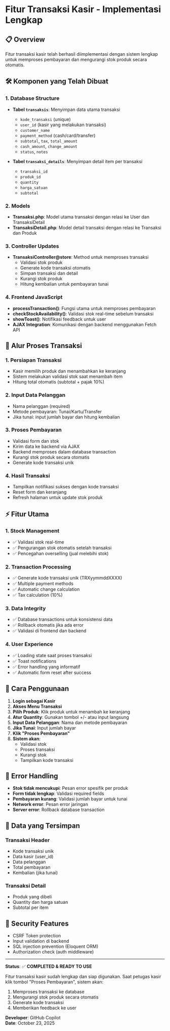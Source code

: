 # Fitur Transaksi Kasir - Implementasi Lengkap

## 📋 Overview
Fitur transaksi kasir telah berhasil diimplementasi dengan sistem lengkap untuk memproses pembayaran dan mengurangi stok produk secara otomatis.

## 🛠️ Komponen yang Telah Dibuat

### 1. Database Structure
- **Tabel `transaksis`**: Menyimpan data utama transaksi
  - `kode_transaksi` (unique)
  - `user_id` (kasir yang melakukan transaksi)
  - `customer_name`
  - `payment_method` (cash/card/transfer)
  - `subtotal`, `tax`, `total_amount`
  - `cash_amount`, `change_amount`
  - `status`, `notes`

- **Tabel `transaksi_details`**: Menyimpan detail item per transaksi
  - `transaksi_id`
  - `produk_id`
  - `quantity`
  - `harga_satuan`
  - `subtotal`

### 2. Models
- **Transaksi.php**: Model utama transaksi dengan relasi ke User dan TransaksiDetail
- **TransaksiDetail.php**: Model detail transaksi dengan relasi ke Transaksi dan Produk

### 3. Controller Updates
- **TransaksiController@store**: Method untuk memproses transaksi
  - Validasi stok produk
  - Generate kode transaksi otomatis
  - Simpan transaksi dan detail
  - Kurangi stok produk
  - Hitung kembalian untuk pembayaran tunai

### 4. Frontend JavaScript
- **processTransaction()**: Fungsi utama untuk memproses pembayaran
- **checkStockAvailability()**: Validasi stok real-time sebelum transaksi
- **showToast()**: Notifikasi feedback untuk user
- **AJAX Integration**: Komunikasi dengan backend menggunakan Fetch API

## 🔄 Alur Proses Transaksi

### 1. Persiapan Transaksi
- Kasir memilih produk dan menambahkan ke keranjang
- Sistem melakukan validasi stok saat menambah item
- Hitung total otomatis (subtotal + pajak 10%)

### 2. Input Data Pelanggan
- Nama pelanggan (required)
- Metode pembayaran: Tunai/Kartu/Transfer
- Jika tunai: input jumlah bayar dan hitung kembalian

### 3. Proses Pembayaran
- Validasi form dan stok
- Kirim data ke backend via AJAX
- Backend memproses dalam database transaction
- Kurangi stok produk secara otomatis
- Generate kode transaksi unik

### 4. Hasil Transaksi
- Tampilkan notifikasi sukses dengan kode transaksi
- Reset form dan keranjang
- Refresh halaman untuk update stok produk

## ⚡ Fitur Utama

### 1. Stock Management
- ✅ Validasi stok real-time
- ✅ Pengurangan stok otomatis setelah transaksi
- ✅ Pencegahan overselling (jual melebihi stok)

### 2. Transaction Processing
- ✅ Generate kode transaksi unik (TRXyymmddXXXX)
- ✅ Multiple payment methods
- ✅ Automatic change calculation
- ✅ Tax calculation (10%)

### 3. Data Integrity
- ✅ Database transactions untuk konsistensi data
- ✅ Rollback otomatis jika ada error
- ✅ Validasi di frontend dan backend

### 4. User Experience
- ✅ Loading state saat proses transaksi
- ✅ Toast notifications
- ✅ Error handling yang informatif
- ✅ Automatic form reset after success

## 🔧 Cara Penggunaan

1. **Login sebagai Kasir**
2. **Akses Menu Transaksi**
3. **Pilih Produk**: Klik produk untuk menambah ke keranjang
4. **Atur Quantity**: Gunakan tombol +/- atau input langsung
5. **Input Data Pelanggan**: Nama dan metode pembayaran
6. **Jika Tunai**: Input jumlah bayar
7. **Klik "Proses Pembayaran"**
8. **Sistem akan**:
   - Validasi stok
   - Proses transaksi
   - Kurangi stok
   - Tampilkan kode transaksi

## 🚨 Error Handling

- **Stok tidak mencukupi**: Pesan error spesifik per produk
- **Form tidak lengkap**: Validasi required fields
- **Pembayaran kurang**: Validasi jumlah bayar untuk tunai
- **Network error**: Pesan error jaringan
- **Server error**: Rollback database transaction

## 📝 Data yang Tersimpan

### Transaksi Header
- Kode transaksi unik
- Data kasir (user_id)
- Data pelanggan
- Total pembayaran
- Kembalian (jika tunai)

### Transaksi Detail
- Produk yang dibeli
- Quantity dan harga satuan
- Subtotal per item

## 🔐 Security Features

- CSRF Token protection
- Input validation di backend
- SQL injection prevention (Eloquent ORM)
- Authorization check (auth middleware)

---

**Status**: ✅ **COMPLETED & READY TO USE**

Fitur transaksi kasir sudah lengkap dan siap digunakan. Saat petugas kasir klik tombol "Proses Pembayaran", sistem akan:
1. Memproses transaksi ke database
2. Mengurangi stok produk secara otomatis
3. Generate kode transaksi
4. Memberikan feedback ke user

**Developer**: GitHub Copilot  
**Date**: October 23, 2025

